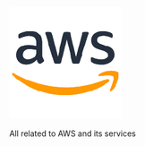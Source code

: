![alt text](https://raw.githubusercontent.com/Gurubux/AWS/master/aws.png "AWS")

All related to AWS and its services
